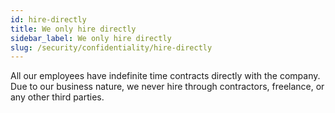 ```yaml
---
id: hire-directly
title: We only hire directly
sidebar_label: We only hire directly
slug: /security/confidentiality/hire-directly
---
```


All our employees have indefinite time contracts directly with the company. Due to our
business nature, we never hire through contractors, freelance, or any other third parties.
